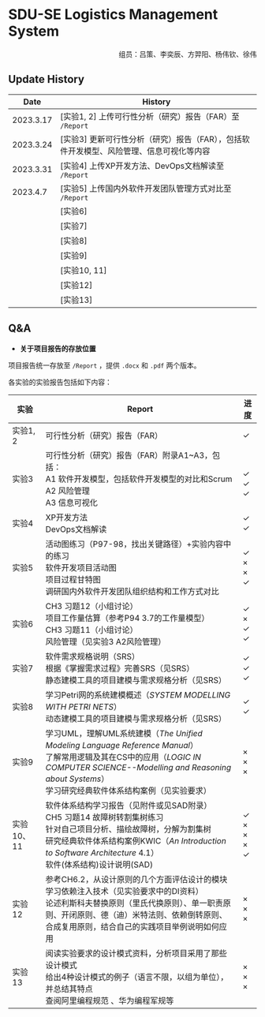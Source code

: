 # SDU-SE	Logistics Management System

<p align="right">组员：吕策、李奕辰、方羿阳、杨伟钦、徐伟</p>



## Update History

| Date      | History                                                      |
| --------- | ------------------------------------------------------------ |
| 2023.3.17 | [实验1, 2] 上传可行性分析（研究）报告（FAR）至 `/Report`     |
| 2023.3.24 | [实验3] 更新可行性分析（研究）报告（FAR），包括软件开发模型、风险管理、信息可视化等内容 |
| 2023.3.31 | [实验4] 上传XP开发方法、DevOps文档解读至 `/Report`           |
| 2023.4.7  | [实验5] 上传国内外软件开发团队管理方式对比至 `/Report`       |
|           | [实验6]                                                      |
|           | [实验7]                                                      |
|           | [实验8]                                                      |
|           | [实验9]                                                      |
|           | [实验10, 11]                                                 |
|           | [实验12]                                                     |
|           | [实验13]                                                     |



## Q&A

- **关于项目报告的存放位置**

项目报告统一存放至 `/Report` ，提供 `.docx` 和 `.pdf` 两个版本。

各实验的实验报告包括如下内容：

| 实验       | Report                                                       | 进度                                                         |
| ---------- | ------------------------------------------------------------ | ------------------------------------------------------------ |
| 实验1, 2   | 可行性分析（研究）报告（FAR）                                | $\checkmark$                                                 |
| 实验3      | 可行性分析（研究）报告（FAR）附录A1~A3，包括：<br>A1 软件开发模型，包括软件开发模型的对比和Scrum<br>A2 风险管理<br>A3 信息可视化 | <br>$\checkmark$<br>$\checkmark$<br>$\checkmark$             |
| 实验4      | XP开发方法<br>DevOps文档解读                                 | $\checkmark$<br>$\checkmark$                                 |
| 实验5      | 活动图练习（P97-98，找出关键路径）+实验内容中的练习<br>软件开发项目活动图<br>项目过程甘特图<br>调研国内外软件开发团队组织结构和工作方式对比 | $\checkmark$<br>$\times$<br>$\times$<br>$\checkmark$         |
| 实验6      | CH3 习题12（小组讨论）<br>项目工作量估算（参考P94 3.7的工作量模型）<br>CH3 习题11（小组讨论）<br>风险管理（见实验3 A2风险管理） | $\checkmark$<br>$\times$<br>$\checkmark$<br>$\checkmark$     |
| 实验7      | 软件需求规格说明（SRS）<br>根据《掌握需求过程》完善SRS（见SRS）<br>静态建模工具的项目建模与需求规格分析（见SRS） | $\checkmark$<br>$\checkmark$<br>$\checkmark$                 |
| 实验8      | 学习Petri网的系统建模概述（*SYSTEM MODELLING WITH PETRI NETS*）<br>动态建模工具的项目建模与需求规格分析（见SRS） | $\checkmark$<br>$\checkmark$                                 |
| 实验9      | 学习UML，理解UML系统建模（*The Unified Modeling Language Reference Manual*）<br>了解常用逻辑及其在CS中的应用（*LOGIC IN COMPUTER SCIENCE--Modelling and Reasoning about Systems*）<br>学习研究经典软件体系结构案例（见实验要求） | $\times$<br>$\times$<br>$\times$                             |
| 实验10、11 | 软件体系结构学习报告（见附件或见SAD附录）<br>CH5 习题14 故障树转割集树练习<br>针对自己项目分析、描绘故障树，分解为割集树<br>研究经典软件体系结构案例KWIC（*An Introduction to Software Architecture* 4.1）<br>软件(体系结构)设计说明(SAD) | $\checkmark$<br>$\times$<br>$\times$<br>$\times$<br>$\checkmark$ |
| 实验12     | 参考CH6.2，从设计原则的几个方面评估设计的模块<br>学习依赖注入技术（见实验要求中的DI资料）<br>论述利斯科夫替换原则（里氏代换原则）、单一职责原则、开闭原则、德（迪）米特法则、依赖倒转原则、合成复用原则，结合自己的实践项目举例说明如何应用 | $\times$<br>$\times$<br>$\times$                             |
| 实验13     | 阅读实验要求的设计模式资料，分析项目采用了那些设计模式<br>给出4种设计模式的例子（语言不限，以组为单位），并总结其特点<br>查阅阿里编程规范 、华为编程军规等<br> | $\times$<br>$\times$<br>$\times$                             |


